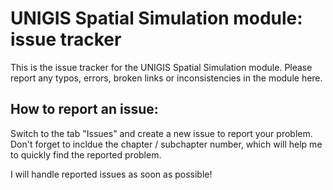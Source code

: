 # UNIGIS Spatial Simulation module: issue tracker
This is the issue tracker for the UNIGIS Spatial Simulation module. Please report any typos, errors, broken links or inconsistencies in the module here. 

## How to report an issue:
Switch to the tab "Issues" and create a new issue to report your problem. Don't forget to incldue the chapter / subchapter number, which will help me to quickly find the reported problem. 

I will handle reported issues as soon as possible!
